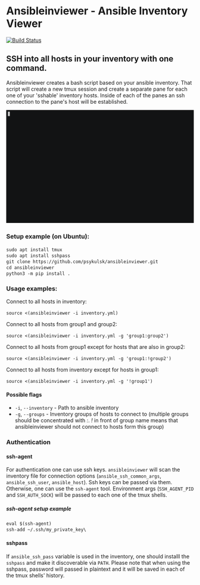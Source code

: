 # Ansibleinviewer - Ansible Inventory Viewer 
[![Build Status](https://travis-ci.com/psykulsk/ansibleinviewer.svg?branch=master)](https://travis-ci.com/psykulsk/ansibleinviewer)

## SSH into all hosts in your inventory with one command.



Ansibleinviewer creates a bash script based on your ansible inventory.
That script will create a new tmux session and create a separate pane
for each one of your 'sshable' inventory hosts. Inside of each of the
panes an ssh connection to the pane's host will be established.

![](doc/demo.gif)

### Setup example (on Ubuntu):
```
sudo apt install tmux
sudo apt install sshpass
git clone https://github.com/psykulsk/ansibleinviewer.git
cd ansibleinviewer
python3 -m pip install .
```

### Usage examples:

Connect to all hosts in inventory:
```
source <(ansibleinviewer -i inventory.yml)
```

Connect to all hosts from group1 and group2:
```
source <(ansibleinviewer -i inventory.yml -g 'group1:group2')
```

Connect to all hosts from group1 except for hosts that are also in group2:
```
source <(ansibleinviewer -i inventory.yml -g 'group1:!group2')
```

Connect to all hosts from inventory except for hosts in group1:
```
source <(ansibleinviewer -i inventory.yml -g '!group1')
```

#### Possible flags

* `-i`, `--inventory` - Path to ansible inventory
* `-g`, `--groups` - Inventory groups of hosts to connect to (multiple groups should be concentrated with *:*. *!* in front of group name means that ansibleinviewer should not connect to hosts form this group)

### Authentication


#### ssh-agent

For authentication one can use ssh keys. `ansibleinviewer` will scan the inventory file for connection options (`ansible_ssh_common_args`, `ansible_ssh_user`, `ansible_host`). Ssh keys can be passed via them. Otherwise, one can use the `ssh-agent` tool. Environment args (`SSH_AGENT_PID` and `SSH_AUTH_SOCK`) will be passed to each one of the tmux shells.

##### ssh-agent setup example
```
eval $(ssh-agent)
ssh-add ~/.ssh/my_private_key\
```

#### sshpass

If `ansible_ssh_pass` variable is used in the inventory, one should installl the `sshpass` and make it discoverable via `PATH`. Please note that when using the sshpass, password will passed in plaintext and it will be saved in each of the tmux shells' history.
